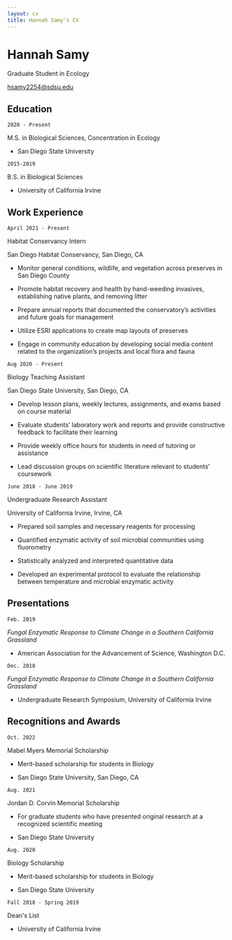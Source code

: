 ```yaml
---
layout: cv
title: Hannah Samy's CV
---
```

# Hannah Samy

Graduate Student in Ecology

hsamy2254@sdsu.edu
  
## Education
  
  
`2020 - Present`
  
M.S. in Biological Sciences, Concentration in Ecology
  
- San Diego State University
 
  
`2015-2019`
  
B.S. in Biological Sciences
  
- University of California Irvine

  
## Work Experience

  
`April 2021 - Present`
  
Habitat Conservancy Intern
  
San Diego Habitat Conservancy, San Diego, CA
  
- Monitor general conditions, wildlife, and vegetation across preserves in San Diego County
  
- Promote habitat recovery and health by hand-weeding invasives, establishing native plants, and removing litter
  
- Prepare annual reports that documented the conservatory’s activities and future goals for management
  
- Utilize ESRI applications to create map layouts of preserves 
  
- Engage in community education by developing social media content related to the organization’s projects and local flora and fauna

  
`Aug 2020 - Present`
  
Biology Teaching Assistant
  
San Diego State University, San Diego, CA
  
- Develop lesson plans, weekly lectures, assignments, and exams based on course material
  
- Evaluate students’ laboratory work and reports and provide constructive feedback to facilitate their learning
  
- Provide weekly office hours for students in need of tutoring or assistance
  
- Lead discussion groups on scientific literature relevant to students’ coursework

  
`June 2018 - June 2019`
  
Undergraduate Research Assistant
  
University of California Irvine, Irvine, CA
  
- Prepared soil samples and necessary reagents for processing
  
- Quantified enzymatic activity of soil microbial communities using fluorometry 
  
- Statistically analyzed and interpreted quantitative data 
  
- Developed an experimental protocol to evaluate the relationship between temperature and microbial enzymatic activity

  
## Presentations
  
  
`Feb. 2019`
  
*Fungal Enzymatic Response to Climate Change in a Southern California Grassland*
  
- American Association for the Advancement of Science, Washington D.C.
  
  
`Dec. 2018`
  
 *Fungal Enzymatic Response to Climate Change in a Southern California Grassland*
  
- Undergraduate Research Symposium, University of California Irvine

  
## Recognitions and Awards

  
`Oct. 2022`
  
Mabel Myers Memorial Scholarship
  
- Merit-based scholarship for students in Biology
  
- San Diego State University, San Diego, CA
  
  
`Aug. 2021`
  
Jordan D. Corvin Memorial Scholarship
  
- For graduate students who have presented original research at a recognized scientific meeting
  
- San Diego State University
  
  
`Aug. 2020`
  
Biology Scholarship 
  
- Merit-based scholarship for students in Biology
  
- San Diego State University
  
  
`Fall 2018 - Spring 2019`
  
Dean's List
  
- University of California Irvine



<!-- ### Footer

Last updated: February 2023 -->


